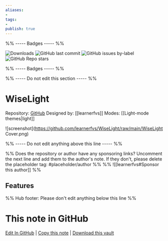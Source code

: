 ```yaml
---
aliases:
- 
tags: 
- 
publish: true
---
```


%% ----- Badges ----- %%

![Downloads](https://img.shields.io/badge/downloads-2387-573E7A?style=for-the-badge&logo=)
![GitHub last commit](https://img.shields.io/github/last-commit/learnerfvs/WiseLight?color=573E7A&label=last%20update&logo=github&style=for-the-badge)
![GitHub issues by-label](https://img.shields.io/github/issues/learnerfvs/WiseLight/help%20wanted?color=573E7A&logo=github&style=for-the-badge) 
![GitHub Repo stars](https://img.shields.io/github/stars/learnerfvs/WiseLight?color=573E7A&logo=github&style=for-the-badge)

%% ----- Badges ----- %%

%% ----- Do not edit this section ----- %%

# WiseLight

Repository: [GitHub](https://github.com/learnerfvs/WiseLight)
Designed by: [[learnerfvs]]
Modes: [[Light-mode themes|light]]



![screenshot](https://github.com/learnerfvs/WiseLight/raw/main/WiseLight Cover.png)

%% ----- Do not edit anything above this line ----- %% 

%% Does the repository or author have any sponsoring links? Uncomment the next line and add them to the author's note. If they don't, please delete the placeholder tag: #placeholder/author %%
%% ![[learnerfvs#Sponsor this author]] %%


## Features



%% Hub footer: Please don't edit anything below this line %%

# This note in GitHub

<span class="git-footer">[Edit In GitHub](https://github.dev/obsidian-community/obsidian-hub/blob/main/02%20-%20Community%20Expansions/02.05%20All%20Community%20Expansions/Themes/WiseLight.md "git-hub-edit-note") | [Copy this note](https://raw.githubusercontent.com/obsidian-community/obsidian-hub/main/02%20-%20Community%20Expansions/02.05%20All%20Community%20Expansions/Themes/WiseLight.md "git-hub-copy-note") | [Download this vault](https://github.com/obsidian-community/obsidian-hub/archive/refs/heads/main.zip "git-hub-download-vault") </span>
